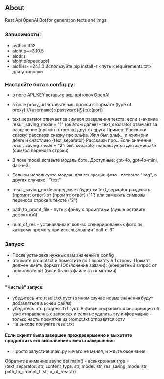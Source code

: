 ﻿## About

Rest Api OpenAI Bot for generation texts and imgs
##
<H3>Зависимости:</H3> 

 - python 3.12
 - aiohttp~=3.10.5
 - aiodns
 - aiohttp[speedups]
 - aiofiles~=24.1.0
 Используйте
 pip install -r <путь к requirements.txt>
для установки


<H3>Настройте бота в config.py:</H3>

 - в поле API_KEY вставьте ваш api ключ OpenAI
 - в поле proxy_url вставьте ваш прокси в формате {type of proxy}://{username}:{password}@{ip}:{port}
 - text_separator отвечает за символ разделения текста: если значение result_saving_mode = "1" (об этом далее) - text_separator отвечает за разделение [промпт: ответов] друг от друга
 Пример: Расскажи сказку: расскажи сказку про эльфа. Жил был эльф... и жили они долго и счастливо {text_separator} Расскажи про...
 Если значение result_saving_mode = “2”: text_separator используется для замены \n (символ переноса строки)
 
 - В поле model вставьте модель бота. Доступные: gpt-4o, gpt-4o-mini, dall-e-3
 - Если вы используете модель для генерации фото - вставьте "img", в других случаях - "text"
 - result_saving_mode определяет будет ли text_separator разделять {промпт: ответ} от {промпт: ответ} ("1")  или заменять символы переноса строки в тексте ("2")
 - path_to_promt_file - путь к файлу с промптами (лучше оставить дефолтный)
 - num_of_res - устанавливает кол-во сгенерированных фото по каждому промпту при использовании "dall-e-3"
 ##
 <H3>Запуск:</H3>
 
 - После установки нужных вам значений  в config
 - откройте prompt.txt и поместите по 1 промпту в 1 строку. Промпт должен иметь формат {Обьяснение задачи}: {конкретный запрос от пользователя} (как и было в файле с промптами)
 - 

<h4>"Чистый" запуск:</h4>

 - убедитесь что result.txt пуст (в ином случае новые значения будут добавляться в конец файла)
 -  убедитесь что progress.txt пуст. В файле сохраняется информация об уже отправленных запросах и если не удалить эту информацию - только часть промптов из prompt.txt отправятся боту 
 - На выходе получите result.txt

<h4>Если скрипт была завершен преждеверменно и вы хотите продолжить его выполнение с места завершения:</h4>

 - Просто запустите main.py ничего не меняя, и ждите окончания 
 
 Обратите внимание:
async def main() - асинхронная args = (text_separator: str, content_type: str, model: str, res_saving_mode: str, path_to_prompt_f: str, x_of_res: str)

 


